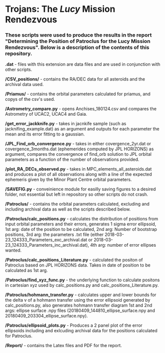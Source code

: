 # Trojans: The *Lucy* Mission Rendezvous

### These scripts were used to produce the results in the report "Determining the Position of Patroclus for the Lucy Mission Rendezvous". Below is a description of the contents of this repository.

**.dat** - files with this extension are data files and are used in conjunction with other scripts.

**/CSV_positions/** - contains the RA/DEC data for all asteroids and the archival data used.

**/Priamus/** - contains the orbital parameters calculated for priamus, and copys of the csv's used.

**/Astrometry\_compare.py** - opens Anchises\_180124.csv and compares the Astrometry of UCAC2, UCAC4 and Gaia.

**/get\_error\_jackknife.py** - takes in jacnkife sample (such as jacknifing\_example.dat) as an argument and outputs for each parameter the mean and its error fitting to a gaussian.

**/JPL\_Find\_orb\_convergence.py** - takes in either covergence\_2yr.dat or covergence\_3months.dat (ephemerides computed by JPL HORIZONS) as argument, compares the convergence of find\_orb solution to JPL orbital parameters as a function of the number of observations provided.

**/plot\_RA\_DECs\_observed.py** - takes in MPC\_elements\_all\_asteroids.dat and produces a plot of all observations along with a line of the expected ephemeris given by the Minor Plant Centre orbital parameters.

**/SAVEFIG.py** - conveinience module for easilly saving figures to a desired folder, not essential but left in repository so other scripts do not crash.

**/Patroclus/** - contains the orbital parameters calculated, excluding and including archival data as well as the scripts described below.

**/Patroclus/calc\_positions.py** - calculates the distribution of positions from input orbital parameters and their errors, generates 1 sigma error ellipsoid,  1st arg: date of the position to be calculated, 2nd arg: Number of bootstrap positions, 3rd arg: the parameters .txt file (either 2018-03-23\_124333\_Parameters\_exc\_archival.dat or 2018-03-23\_124333\_Parameters\_inc\_archival.dat), 4th arg: number of error ellipses wanted.

**/Patroclus/calc\_positions\_Literature.py** - calculated the positon of Patroclus based on JPL HORIZONS data. Takes in date of position to be calculated as 1st arg.

**/Patroclus/find\_xyz\_func.py** - the underlying function to calculate positons in cartesian xyz used by calc\_positions.py and calc\_positions\_Literature.py.

**/Patroclus/hohmann\_transfer.py** - calculates upper and lower bounds for the delta v of a hohmann transfer using the error ellipsoid generated by calc\_positions.py, also generates hohmann transfer diagram 1st and 2nd args: ellipse surface .npy files (20180409\_144810\_ellipse\_surface.npy and 20180409\_203304\_ellipse\_surface.npy).

**/Patroclus/ellipsoid\_plots.py** - Produces a 2 panel plot of the error ellipsoids including and exlcuding archival data for the positions calculated for Patroclus.

**/Report/** - contains the Latex files and PDF for the report.
